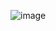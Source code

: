 ![image](https://github.com/shuban-789/student/assets/67974101/a4277865-5488-4bd4-907e-f742517f1dc5)
